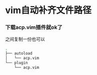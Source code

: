 # vim自动补齐文件路径



### 下载acp.vim插件就ok了

之间复制一份也可以

```bash
.
├── autoload
│   └── acp.vim
└── plugin
    └── acp.vim
```

